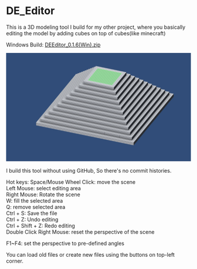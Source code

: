 # DE_Editor
This is a 3D modeling tool I build for my other project,
where you basically editing the model by adding cubes on top of cubes(like minecraft)

Windows Build: [DEEditor_0.1.6(Win).zip](https://github.com/ShiyiDu/DE_Editor/blob/master/DEEditor_0.1.6(Win).zip)

![ScreenShot](https://github.com/ShiyiDu/DE_Editor/blob/master/ScreenShots/Screen_shot_1.png)

I build this tool without using GitHub,
So there's no commit histories.

Hot keys:
Space/Mouse Wheel Click: move the scene  
Left Mouse: select editing area  
Right Mouse: Rotate the scene  
W: fill the selected area  
Q: remove selected area  
Ctrl + S: Save the file  
Ctrl + Z: Undo editing  
Ctrl + Shift + Z: Redo editing  
Double Click Right Mouse: reset the perspective of the scene  

F1~F4: set the perspective to pre-defined angles  

You can load old files or create new files using the buttons on top-left corner.  
